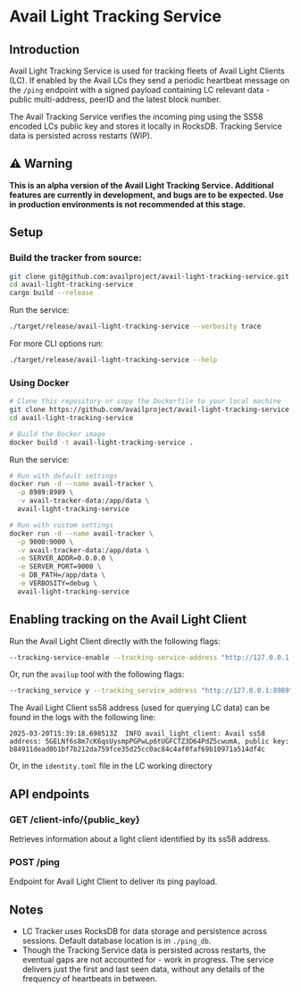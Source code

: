 # Avail Light Tracking Service

## Introduction

Avail Light Tracking Service is used for tracking fleets of Avail Light Clients (LC).
If enabled by the Avail LCs they send a periodic heartbeat message on the `/ping` endpoint with a signed payload containing LC relevant data - public multi-address, peerID and the latest block number.

The Avail Tracking Service verifies the incoming ping using the SS58 encoded LCs public key and stores it locally in RocksDB. Tracking Service data is persisted across restarts (WIP).

## ⚠️ Warning

**This is an alpha version of the Avail Light Tracking Service. Additional features are currently in development, and bugs are to be expected. Use in production environments is not recommended at this stage.**

## Setup

### Build the tracker from source:

```sh
git clone git@github.com:availproject/avail-light-tracking-service.git
cd avail-light-tracking-service
cargo build --release
```

Run the service:

```sh
./target/release/avail-light-tracking-service --verbosity trace
```

For more CLI options run:

```sh
./target/release/avail-light-tracking-service --help
```

### Using Docker

```sh
# Clone this repository or copy the Dockerfile to your local machine
git clone https://github.com/availproject/avail-light-tracking-service
cd avail-light-tracking-service

# Build the Docker image
docker build -t avail-light-tracking-service .
```

Run the service:

```sh
# Run with default settings
docker run -d --name avail-tracker \
  -p 8989:8989 \
  -v avail-tracker-data:/app/data \
  avail-light-tracking-service

# Run with custom settings
docker run -d --name avail-tracker \
  -p 9000:9000 \
  -v avail-tracker-data:/app/data \
  -e SERVER_ADDR=0.0.0.0 \
  -e SERVER_PORT=9000 \
  -e DB_PATH=/app/data \
  -e VERBOSITY=debug \
  avail-light-tracking-service
```

## Enabling tracking on the Avail Light Client

Run the Avail Light Client directly with the following flags:

```sh
--tracking-service-enable --tracking-service-address "http://127.0.0.1:8989"
```

Or, run the `availup` tool with the following flags:

```sh
--tracking_service y --tracking_service_address "http://127.0.0.1:8989"
```

The Avail Light Client ss58 address (used for querying LC data) can be found in the logs with the following line:

`2025-03-20T15:39:18.698513Z  INFO avail_light_client: Avail ss58 address: 5GELNf6s8m7cK6qsUysmpPGPwLp6tUGFCTZ3D64PdZ5cwumA, public key: b84911dead0b1bf7b212da759fce35d25cc0ac84c4af0faf69b10971a514df4c`

Or, in the `identity.toml` file in the LC working directory

## API endpoints

### GET /client-info/{public_key}

Retrieves information about a light client identified by its ss58 address.

### POST /ping

Endpoint for Avail Light Client to deliver its ping payload.

## Notes

- LC Tracker uses RocksDB for data storage and persistence across sessions. Default database location is in `./ping_db`.
- Though the Tracking Service data is persisted across restarts, the eventual gaps are not accounted for - work in progress. The service delivers just the first and last seen data, without any details of the frequency of heartbeats in between.
